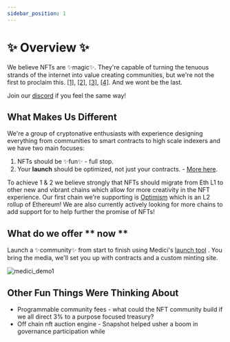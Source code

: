 ```yaml
---
sidebar_position: 1
---
```


# ✨ Overview ✨

We believe NFTs are ✨magic✨. They're capable of turning the tenuous strands of the internet into value creating communities, but we're not the first to proclaim this. [[1]](https://vitalik.ca/general/2022/01/26/soulbound.html), [[2]](https://jacob.energy/hyperstructures.html), [[3]](https://deliverypdf.ssrn.com/delivery.php?ID=586024090004110069089098017117118105036053067045062087091090094119013068085097090104033016012031048048013086085025096093112023009094094009064089088029126089115091127055062048111127125083102126070003093084026091085010069007008121081027007001105028098101&EXT=pdf&INDEX=TRUE), [[4]](https://hbr.org/2021/11/how-nfts-create-value). And we wont be the last. 

Join our [discord](https://discord.gg/fMGDEbMHr9) if you feel the same way! 

## What Makes Us Different


We're a group of cryptonative enthusiasts with experience designing everything from communities to smart contracts to high scale indexers and we have two main focuses:

1. NFTs should be ✨fun✨ - full stop. 
2. Your **launch** should be optimized, not just your contracts. - [More here](https://docs.medicilabs.xyz/docs/category/designing-a-launch-).

To achieve 1 & 2 we believe strongly that NFTs should migrate from Eth L1 to other new and vibrant chains which allow for more creativity in the NFT experience. Our first chain we're supporting is [Optimism](https://www.optimism.io/) which is an L2 rollup of Ethereum! We are also currently actively looking for more chains to add support for to help further the promise of NFTs!

## What do we offer ** now **


Launch a :sparkles:community:sparkles: from start to finish using Medici's [launch tool](https://launch.medicilabs.xyz/) . You bring the media, we'll set you up with contracts and a custom minting site.

![medici_demo1](https://user-images.githubusercontent.com/95067941/178121537-b1692160-f27c-4024-a1ea-16780d86592f.gif)



## Other Fun Things Were Thinking About

* Programmable community fees - what could the NFT community build if we all direct 3% to a purpose focused treasury?
* Off chain nft auction engine - Snapshot helped usher a boom in governance participation while
